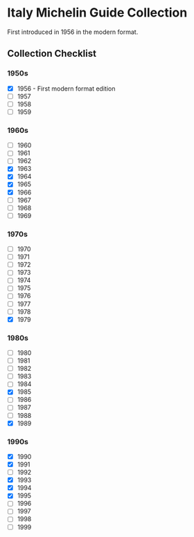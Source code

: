 # Italy Michelin Guide Collection

First introduced in 1956 in the modern format.

## Collection Checklist

### 1950s

- [x] 1956 - First modern format edition
- [ ] 1957
- [ ] 1958
- [ ] 1959

### 1960s

- [ ] 1960
- [ ] 1961
- [ ] 1962
- [x] 1963
- [x] 1964
- [x] 1965
- [x] 1966
- [ ] 1967
- [ ] 1968
- [ ] 1969

### 1970s

- [ ] 1970
- [ ] 1971
- [ ] 1972
- [ ] 1973
- [ ] 1974
- [ ] 1975
- [ ] 1976
- [ ] 1977
- [ ] 1978
- [x] 1979

### 1980s

- [ ] 1980
- [ ] 1981
- [ ] 1982
- [ ] 1983
- [ ] 1984
- [x] 1985
- [ ] 1986
- [ ] 1987
- [ ] 1988
- [x] 1989

### 1990s

- [x] 1990
- [x] 1991
- [ ] 1992
- [x] 1993
- [x] 1994
- [x] 1995
- [ ] 1996
- [ ] 1997
- [ ] 1998
- [ ] 1999
